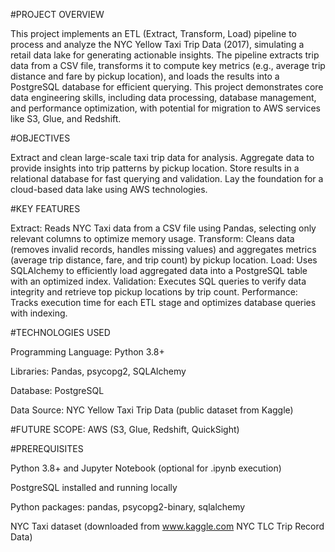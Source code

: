 #PROJECT OVERVIEW

This project implements an ETL (Extract, Transform, Load) pipeline to process and analyze the NYC Yellow Taxi Trip Data (2017), simulating a retail data lake for generating actionable insights. The pipeline extracts trip data from a CSV file, transforms it to compute key metrics (e.g., average trip distance and fare by pickup location), and loads the results into a PostgreSQL database for efficient querying. This project demonstrates core data engineering skills, including data processing, database management, and performance optimization, with potential for migration to AWS services like S3, Glue, and Redshift.

#OBJECTIVES

Extract and clean large-scale taxi trip data for analysis.
Aggregate data to provide insights into trip patterns by pickup location.
Store results in a relational database for fast querying and validation.
Lay the foundation for a cloud-based data lake using AWS technologies.

#KEY FEATURES

Extract: Reads NYC Taxi data from a CSV file using Pandas, selecting only relevant columns to optimize memory usage.
Transform: Cleans data (removes invalid records, handles missing values) and aggregates metrics (average trip distance, fare, and trip count) by pickup location.
Load: Uses SQLAlchemy to efficiently load aggregated data into a PostgreSQL table with an optimized index.
Validation: Executes SQL queries to verify data integrity and retrieve top pickup locations by trip count.
Performance: Tracks execution time for each ETL stage and optimizes database queries with indexing.

#TECHNOLOGIES USED

Programming Language: Python 3.8+

Libraries: Pandas, psycopg2, SQLAlchemy

Database: PostgreSQL

Data Source: NYC Yellow Taxi Trip Data (public dataset from Kaggle)

#FUTURE SCOPE: AWS (S3, Glue, Redshift, QuickSight)

#PREREQUISITES

Python 3.8+ and Jupyter Notebook (optional for .ipynb execution)

PostgreSQL installed and running locally

Python packages: pandas, psycopg2-binary, sqlalchemy

NYC Taxi dataset (downloaded from www.kaggle.com NYC TLC Trip Record Data)
